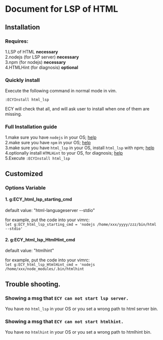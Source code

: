 # Document for LSP of HTML

## Installation
### Requires:
  1.LSP of HTML              **necessary**  
  2.nodejs (for LSP server)  **necessary**  
  3.npm (for nodejs)         **necessary**  
  4.HTMLHint (for diagnosis) **optional**  

### Quickly install
Execute the following command in normal mode in vim.

`:ECYInstall html_lsp`

ECY will check that all, and will ask user to install when one of them 
are missing.

### Full Installation guide
  1.make sure you have `nodejs` in your OS; [help](https://www.google.com/search?q=how%20to%20install%20nodejs)  
  2.make sure you have `npm` in your OS; [help](https://www.google.com/search?q=how%20to%20install%20nodejs)  
  3.make sure you have `html_lsp` in your OS, install `html_lsp` with npm; [help](https://www.npmjs.com/package/vscode-html-languageservice)  
  4.optionally install `HTMLHint` to your OS, for diagnosis; [help](https://www.npmjs.com/package/htmlhint)  
  5.Execute `:ECYInstall html_lsp`  

## Customized

### Options Variable

#### 1. g:ECY_html_lsp_starting_cmd  
default value: "html-languageserver --stdio"  

for example, put the code into your vimrc:  
`let g:ECY_html_lsp_starting_cmd = 'nodejs /home/xxx/yyyy/zzz/bin/html --stdio'`

#### 2. g:ECY_html_lsp_HtmlHint_cmd
default value: "htmlhint"

for example, put the code into your vimrc:  
`let g:ECY_html_lsp_HtmlHint_cmd = 'nodejs /home/xxx/node_modules/.bin/htmlhint`

## Trouble shooting.
### Showing a msg that `ECY can not start lsp server.`
You have no `html_lsp` in your OS or you set a wrong path to html server bin.

### Showing a msg that `ECY can not start htmlhint.`
You have no `htmlhint` in your OS or you set a wrong path to htmlhint bin.
